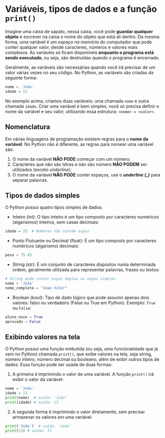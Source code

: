 # Variáveis, tipos de dados e a função `print()`

Imagine uma caixa de sapato, nessa caixa, você pode **guardar qualquer objeto** e escrever na caixa o nome do objeto que está ali dentro. Da mesma forma, uma variável é um *espaço na memória* do computador que pode conter qualquer valor, desde caracteres, números e valores mais complexos. As variáveis só ficam disponíveis **enquanto o programa está sendo executado**, ou seja, são destruídas quando o programa é encerrado.

Geralmente, as variáveis são necessárias quando você irá precisar de um valor várias vezes no seu código. No Python, as variáveis são criadas da seguinte forma:

```python
nome = 'João'
idade = 13
```

No exemplo acima, criamos duas variáveis: uma chamada `nome` e outra chamada `idade`. Criar uma variável é bem simples, você só precisa definir o nome da variável e seu valor, utilizando essa estrutura: `<nome> = <valor>`.

## Nomenclatura

Em várias linguagens de programação existem regras para o **nome da variável**. No Python não é diferente, as regras para nomear uma variável são:

1. O nome da variável **NÃO PODE** começar com um número;
2. Caracteres que não são letras e não são número **NÃO PODEM** ser utilizados (exceto *underline*);
3. O nome da variável **NÃO PODE** conter espaços, use o ***underline (_)*** para separar palavras.

## Tipos de dados simples

O Python possui quatro tipos simples de dados:

- Inteiro (int): O tipo inteiro é um tipo composto por caracteres numéricos (algarismos) inteiros, sem casas decimais:

```python
idade = 25  # Números não contém aspas
```

- Ponto Flutuante ou Decimal (float): É um tipo composto por caracteres numéricos (algarismo) decimais:

```python
peso = 75.43
```

- String (str): É um conjunto de caracteres dispostos numa determinada ordem, geralmente utilizada para representar palavras, frases ou textos:

```python
# String pode conter aspas duplas ou aspas simples
nome = 'João'
nome_completo = "Joao Vitor"
```

- Boolean (bool): Tipo de dado lógico que pode assumir apenas dois valores: falso ou verdadeiro (False ou True em Python). Exemplo: `True` ou `False`:

```python
aluno_novo = True
aprovado = False
```

## Exibindo valores na tela

O Python possui uma função embutida (ou seja, uma funcionalidade que já vem no Python) chamada `print()`, que exibe valores na tela, seja string, número inteiro, número decimal ou booleano, além de exibir outros tipos de dados. Essa função pode ser usada de duas formas:

1. A primeira é imprimindo o valor de uma variável. A função `print()` irá exibir o valor da variável:

```python
nome = 'João'
idade = 13
print(nome)  # saída: 'João'
print(idade) # saída: 13
```

2. A segunda forma é imprimindo o valor diretamente, sem precisar armazenar os valores em uma variável:

```python
print('João')  # saída: 'João'
print(13) # saída: 13
```